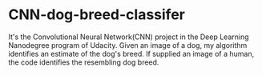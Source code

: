 # CNN-dog-breed-classifer
It's the Convolutional Neural Network(CNN) project in the Deep Learning Nanodegree program of Udacity. Given an image of a dog, my algorithm identifies an estimate of the dog's breed. If supplied an image of a human, the code identifies the resembling dog breed.
